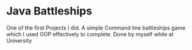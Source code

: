 # Java Battleships
 One of the first Projects I did. A simple Command line battleships game which I used OOP effectively to complete. Done by myself while at University

